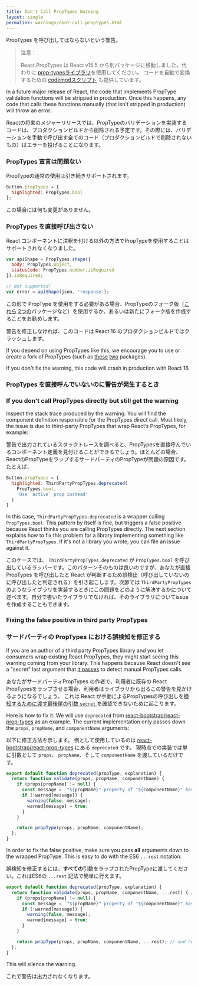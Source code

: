 ```yaml
---
title: Don't Call PropTypes Warning
layout: single
permalink: warnings/dont-call-proptypes.html
---
```

PropTypes を呼び出してはならないという警告。

> 注意：
>
> React.PropTypes は React v15.5 から別パッケージに移動しました。代わりに [prop-typesライブラリ](https://www.npmjs.com/package/prop-types)を使用してください。
> コードを自動で変換するための [codemodスクリプト](/blog/2017/04/07/react-v15.5.0.html#migrating-from-react.proptypes) も提供しています。
>

In a future major release of React, the code that implements PropType validation functions will be stripped in production. Once this happens, any code that calls these functions manually (that isn't stripped in production) will throw an error.


Reactの将来のメジャーリリースでは、PropTypeのバリデーションを実装するコードは、プロダクションビルドから削除される予定です。その際には、バリデーションを手動で呼び出す全てのコード（プロダクションビルドで削除されないもの）はエラーを投げることになります。

### PropTypes 宣言は問題ない

PropTypeの通常の使用は引き続きサポートされます。

```javascript
Button.propTypes = {
  highlighted: PropTypes.bool
};
```

この場合には何も変更がありません。

### PropTypes を直接呼び出さない

React コンポーネントに注釈を付ける以外の方法でPropTypeを使用することはサポートされなくなりました。

```javascript
var apiShape = PropTypes.shape({
  body: PropTypes.object,
  statusCode: PropTypes.number.isRequired
}).isRequired;

// Not supported!
var error = apiShape(json, 'response');
```

この形で PropType を使用をする必要がある場合、PropTypeのフォーク版（[これら](https://github.com/aackerman/PropTypes) [2つの](https://github.com/developit/proptypes)パッケージなど）を使用するか、あるいは新たにフォーク版を作成することをお勧めします。

警告を修正しなければ、このコードは React 16 のプロダクションビルドではクラッシュします。

If you depend on using PropTypes like this, we encourage you to use or create a fork of PropTypes (such as [these](https://github.com/aackerman/PropTypes) [two](https://github.com/developit/proptypes) packages).

If you don't fix the warning, this code will crash in production with React 16.

### PropTypes を直接呼んでいないのに警告が発生するとき

### If you don't call PropTypes directly but still get the warning

Inspect the stack trace produced by the warning. You will find the component definition responsible for the PropTypes direct call. Most likely, the issue is due to third-party PropTypes that wrap React’s PropTypes, for example:


警告で出力されているスタックトレースを調べると、PropTypesを直接呼んでいるコンポーネント定義を見付けることができるでしょう。ほとんどの場合、ReactのPropTypeをラップするサードパーティのPropTypeが問題の原因です。たとえば、

```js
Button.propTypes = {
  highlighted: ThirdPartyPropTypes.deprecated(
    PropTypes.bool,
    'Use `active` prop instead'
  )
}
```

In this case, `ThirdPartyPropTypes.deprecated` is a wrapper calling `PropTypes.bool`. This pattern by itself is fine, but triggers a false positive because React thinks you are calling PropTypes directly. The next section explains how to fix this problem for a library implementing something like `ThirdPartyPropTypes`. If it's not a library you wrote, you can file an issue against it.

このケースでは、 `ThirdPartyPropTypes.deprecated` が `PropTypes.bool` を呼び出しているラッパーです。このパターンそのものは良いのですが、あなたが直接 PropTypes を呼び出したと React が判断するため誤検出（呼び出していないのに呼び出したと判定される）を引き起こします。次節では `ThirdPartyPropTypes` のようなライブラリを実装するときにこの問題をどのように解決するかについて述べます。自分で書いたライブラリでなければ、そのライブラリについてissueを作成することもできます。


### Fixing the false positive in third party PropTypes


### サードパーティの PropTypes における誤検知を修正する

If you are an author of a third party PropTypes library and you let consumers wrap existing React PropTypes, they might start seeing this warning coming from your library. This happens because React doesn't see a "secret" last argument that [it passes](https://github.com/facebook/react/pull/7132) to detect manual PropTypes calls.

あなたがサードパーティPropTypes の作者で、利用者に既存の React PropTypesをラップさせる場合、利用者はライブラリから出るこの警告を見かけるようになるでしょう。
これは React が手動によるPropTypesの呼び出しを[検知するために渡す最後尾の引数 `secret` ](https://github.com/facebook/react/pull/7132)を確認できないために起こります。


Here is how to fix it. We will use `deprecated` from [react-bootstrap/react-prop-types](https://github.com/react-bootstrap/react-prop-types/blob/0d1cd3a49a93e513325e3258b28a82ce7d38e690/src/deprecated.js) as an example. The current implementation only passes down the `props`, `propName`, and `componentName` arguments:

以下に修正方法を示します。
例として使用しているのは [react-bootstrap/react-prop-types](https://github.com/react-bootstrap/react-prop-types/blob/0d1cd3a49a93e513325e3258b28a82ce7d38e690/src/deprecated.js) にある `deprecated` です。
現時点での実装では単に引数として `props`、 `propName`、そして `componentName` を渡しているだけです。


```javascript
export default function deprecated(propType, explanation) {
  return function validate(props, propName, componentName) {
    if (props[propName] != null) {
      const message = `"${propName}" property of "${componentName}" has been deprecated.\n${explanation}`;
      if (!warned[message]) {
        warning(false, message);
        warned[message] = true;
      }
    }

    return propType(props, propName, componentName);
  };
}
```

In order to fix the false positive, make sure you pass **all** arguments down to the wrapped PropType. This is easy to do with the ES6 `...rest` notation:

誤検知を修正するには、**すべての**引数をラップされたPropTypeに渡してください。これはES6の `...rest` 記法で簡単に行えます。

```javascript
export default function deprecated(propType, explanation) {
  return function validate(props, propName, componentName, ...rest) { // Note ...rest here
    if (props[propName] != null) {
      const message = `"${propName}" property of "${componentName}" has been deprecated.\n${explanation}`;
      if (!warned[message]) {
        warning(false, message);
        warned[message] = true;
      }
    }

    return propType(props, propName, componentName, ...rest); // and here
  };
}
```

This will silence the warning.

これで警告は出力されなくなります。

